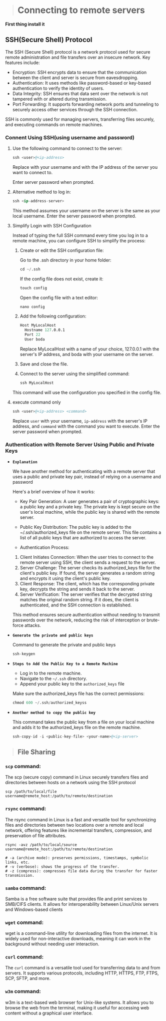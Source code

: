 > # Connecting to remote servers

**First thing install it**
    
## SSH(Secure Shell) Protocol

The SSH (Secure Shell) protocol is a network protocol used for secure remote administration and file transfers over an insecure network. Key features include:

- Encryption: SSH encrypts data to ensure that the communication between the client and server is secure from eavesdropping.
- Authentication: It uses methods like password-based or key-based authentication to verify the identity of users.
- Data Integrity: SSH ensures that data sent over the network is not tampered with or altered during transmission.
- Port Forwarding: It supports forwarding network ports and tunneling to securely access other services through the SSH connection.


SSH is commonly used for managing servers, transferring files securely, and executing commands on remote machines.


### Connent Using SSH(using username and password)


1. Use the following command to connect to the server:    

    ```s
    ssh <user>@<ip-address>
    ```
    Replace <user> with your username and <ip-address> with the IP address of the server you want to connect to.
    
    Enter server password when prompted.

2. Alternative method to log in:
   ```s
   ssh <ip-address-server>
   ```

   This method assumes your username on the server is the same as your local username. Enter the server password when prompted.
3. Simplify Login with SSH Configuration

    Instead of typing the full SSH command every time you log in to a remote machine, you can configure SSH to simplify the process:

    1. Create or edit the SSH configuration file:

        Go to the .ssh directory in your home folder:
        ```s
        cd ~/.ssh
        ```
        If the config file does not exist, create it:
        ```s
        touch config
        ```

        Open the config file with a text editor:
        ```s
        nano config
        ```
    2. Add the following configuration:
        ```s
        Host MyLocalHost
          Hostname 127.0.0.1
          Port 22
          User boda
        ```
        Replace MyLocalHost with a name of your choice, 127.0.0.1 with the server's IP address, and boda with your username on the server.
    3. Save and close the file.
    4. Connect to the server using the simplified command:
        ```s
        ssh MyLocalHost
        ```
    This command will use the configuration you specified in the config file.
4. execute command only
   
   ```s
   ssh <user>@<ip-address> <command>
   ```
   Replace `user` with your username, `ip-address` with the server's IP address, and `command` with the command you want to execute. Enter the server password when prompted.

### Authentication with Remote Server Using Public and Private Keys


- **`Explanation`**
  
  We have another method for authenticating with a remote server that uses a public and private key pair, instead of relying on a username and password


    Here's a brief overview of how it works:

    - Key Pair Generation: A user generates a pair of cryptographic keys: a public key and a private key. The private key is kept secure on the user's local machine, while the public key is shared with the remote server.

    - Public Key Distribution: The public key is added to the ~/.ssh/authorized_keys file on the remote server. This file contains a list of all public keys that are authorized to access the server.

    - Authentication Process:

    1. Client Initiates Connection: When the user tries to connect to the remote server using SSH, the client sends a request to the server.
    2. Server Challenge: The server checks its authorized_keys file for the client's public key. If found, the server generates a random string and encrypts it using the client's public key.
    3. Client Response: The client, which has the corresponding private key, decrypts the string and sends it back to the server.
    4. Server Verification: The server verifies that the decrypted string matches the original random string. If it does, the client is authenticated, and the SSH connection is established.

    This method ensures secure authentication without needing to transmit passwords over the network, reducing the risk of interception or brute-force attacks.

- **`Generate the private and public keys`**
  
    Command to generate the private and public keys

    ```s
    ssh-keygen
    ```   
- **`Steps to Add the Public Key to a Remote Machine`**
  
   - Log in to the remote machine.
   - Navigate to the `~/.ssh` directory.
   - Append your public key to the `authorized_keys` file
  
   Make sure the authorized_keys file has the correct permissions:

   ```s
   chmod 600 ~/.ssh/authorized_keyss
   ```

- **`Another method to copy the public key`**
  
  This command takes the public key from a file on your local machine and adds it to the authorized_keys file on the remote machine.


  ```s
  ssh-copy-id -i <public-key-file> <your-name>@<ip-server>

> ## File Sharing

### `scp` command:

The scp (secure copy) command in Linux securely transfers files and directories between hosts on a network using the SSH protocol

```shell
scp /path/to/local/file username@remote_host:/path/to/remote/destination
```

### `rsync` command:

The rsync command in Linux is a fast and versatile tool for synchronizing files and directories between two locations over a remote and local network, offering features like incremental transfers, compression, and preservation of file attributes.

```shell
rsync -avz /path/to/local/source username@remote_host:/path/to/remote/destination
```
```shell
# -a (archive mode): preserves permissions, timestamps, symbolic links, etc.
# -v (verbose): shows the progress of the transfer.
# -z (compress): compresses file data during the transfer for faster transmission.
```

### `samba` command:

Samba is a free software suite that provides file and print services to SMB/CIFS clients. It allows for interoperability between Linux/Unix servers and Windows-based clients


### `wget` command:

wget is a command-line utility for downloading files from the internet. It is widely used for non-interactive downloads, meaning it can work in the background without needing user interaction.


### `curl` command: 

The `curl` command is a versatile tool used for transferring data to and from servers. It supports various protocols, including HTTP, HTTPS, FTP, FTPS, SCP, SFTP, and more.

### `w3m` command:

w3m is a text-based web browser for Unix-like systems. It allows you to browse the web from the terminal, making it useful for accessing web content without a graphical user interface.